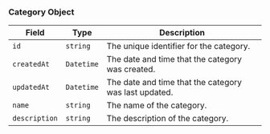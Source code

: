 ### Category Object
| Field | Type | Description |
| --- | --- | --- |
| `id` | `string` | The unique identifier for the category. |
| `createdAt` | `Datetime` | The date and time that the category was created. |
| `updatedAt` | `Datetime` | The date and time that the category was last updated. |
| `name` | `string` | The name of the category. |
| `description` | `string` | The description of the category. |